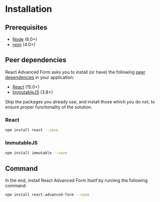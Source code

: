 # Installation

## Prerequisites
* [Node](https://nodejs.org) (6.0+)
* [npm](https://www.npmjs.com) (4.0+)

## Peer dependencies
React Advanced Form asks you to install (or have) the following [peer dependencies](https://nodejs.org/en/blog/npm/peer-dependencies/) in your application:

* [React](https://github.com/facebook/react) (15.0+)
* [ImmutableJS](https://github.com/facebook/immutable-js) (3.8+)

Skip the packages you already use, and install those which you do not, to ensure proper functionality of the solution.

### React
```bash
npm install react --save
```

### ImmutableJS
```bash
npm install immutable --save
```

## Command
In the end, install React Advanced Form itself by running the following command:

```bash
npm install react-advanced-form --save
```
